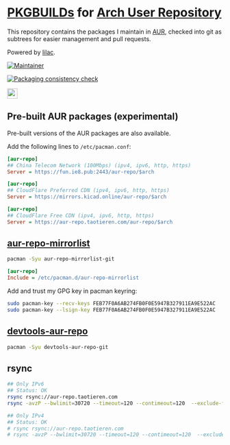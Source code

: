 # [PKGBUILDs](https://wiki.archlinux.org/index.php/PKGBUILD) for [Arch User Repository](https://aur.archlinux.org)

This repository contains the packages I maintain in [AUR](https://aur.archlinux.org/packages?K=taotieren&SeB=M), checked into git as subtrees for easier management and pull requests.

Powered by [lilac](https://github.com/archlinuxcn/lilac).

[![Maintainer](https://img.shields.io/static/v1?label=maintainer&message=taotieren&color=097788)](https://aur.archlinux.org/account/taotieren)

[![Packaging consistency check](https://github.com/taotieren/aur-repo/actions/workflows/test.yml/badge.svg?branch=main)](https://github.com/taotieren/aur-repo/actions/workflows/test.yml)

<a href="https://http3.wcode.net/?q=aur-repo.taotieren.com" target="_blank">
    <img src="https://http3.wcode.net/badges/http3.svg?host=aur-repo.taotieren.com" alt="" style="max-width: 100%; height: 24px;"/>
</a>

## Pre-built AUR packages (experimental)

Pre-built versions of the AUR packages are also available.

Add the following lines to `/etc/pacman.conf`:

```ini
[aur-repo]
## China Telecom Network (100Mbps) (ipv4, ipv6, http, https)
Server = https://fun.ie8.pub:2443/aur-repo/$arch
```

```ini
[aur-repo]
## CloudFlare Preferred CDN (ipv4, ipv6, http, https)
Server = https://mirrors.kicad.online/aur-repo/$arch
```

```ini
[aur-repo]
## CloudFlare Free CDN (ipv4, ipv6, http, https)
Server = https://aur-repo.taotieren.com/aur-repo/$arch
```

## [aur-repo-mirrorlist](https://github.com/taotieren/repo-misc-tools/tree/main/mirrorlist)

```bash
pacman -Syu aur-repo-mirrorlist-git
```

```ini
[aur-repo]
Include = /etc/pacman.d/aur-repo-mirrorlist
```

Add and trust my GPG key in pacman keyring:

```bash
sudo pacman-key --recv-keys FEB77F0A6AB274FB0F0E5947B327911EA9E522AC
sudo pacman-key --lsign-key FEB77F0A6AB274FB0F0E5947B327911EA9E522AC
```

## [devtools-aur-repo](https://github.com/taotieren/repo-misc-tools/tree/main/devtools-aur-repo)

```bash
pacman -Syu devtools-aur-repo-git
```

## rsync

```bash
## Only IPv6
## Status: OK
rsync rsync://aur-repo.taotieren.com
rsync -avzP --bwlimit=30720 --timeout=120 --contimeout=120  --exclude-from=/opt/rsync/exclude.list rsync://aur-repo.taotieren.com/aur-repo /opt/sync/aur-repo

## Only IPv4
## Status: OK
# rsync rsync://aur-repo.taotieren.com
# rsync -avzP --bwlimit=30720 --timeout=120 --contimeout=120  --exclude-from=/opt/rsync/exclude.list rsync://aur-repo.taotieren.com/aur-repo /opt/sync/aur-repo
```

